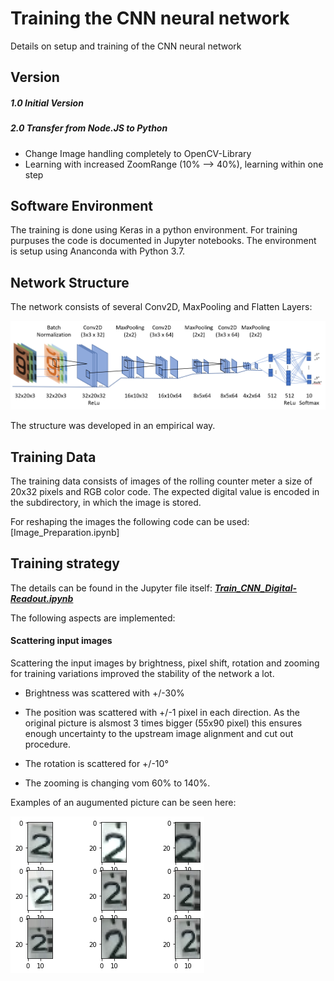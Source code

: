 # Training the CNN neural network
Details on setup and training of the CNN neural network

## Version
##### 1.0 Initial Version
##### 2.0 Transfer from Node.JS to Python
* Change Image handling completely to OpenCV-Library
* Learning with increased ZoomRange (10% --> 40%), learning within one step

## Software Environment
The training is done using Keras in a python environment. For training purpuses the code is documented in Jupyter notebooks. The environment is setup using Ananconda with Python 3.7.

## Network Structure
The network consists of several Conv2D, MaxPooling and Flatten Layers:

<img src="./images/cnn_digital-counter_structure.png">

The structure was developed in an empirical way. 


## Training Data

The training data consists of images of the rolling counter meter a size of 20x32 pixels and RGB color code. The expected digital value is encoded in the subdirectory, in which the image is stored.

For reshaping the images the following code can be used: [Image_Preparation.ipynb]

## Training strategy

The details can be found in the Jupyter file itself: ***[Train_CNN_Digital-Readout.ipynb](Train_CNN_Digital-Readout.ipynb)***

The following aspects are implemented:

#### Scattering input images
Scattering the input images by brightness, pixel shift, rotation and zooming for training variations improved the stability of the network a lot.

* Brightness was scattered with +/-30%

* The position was scattered with +/-1 pixel in each direction. 
As the original picture is alsmost 3 times bigger (55x90 pixel) this ensures enough uncertainty to the upstream image alignment and cut out procedure.

* The rotation is scattered for +/-10°

* The zooming is changing vom 60% to 140%.

Examples of an augumented picture can be seen here:

<img src="./images/image_augmentation.png">
